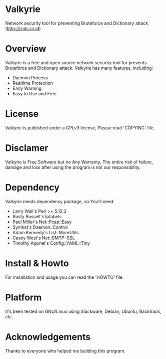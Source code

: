 Valkyrie
========
Network security tool for preventing Bruteforce and Dictionary attack (http://rndc.or.id)


Overview
========
Valkyrie is a free and open source network security tool for prevents Bruteforce and Dictionary attack.
Valkyrie has many features, including:

* Daemon Process
* Realtime Protection
* Early Warning
* Easy to Use and Free


License
=======
Valkyrie is published under a GPLv3 license, Please read 'COPYING' file.


Disclamer
=========
Valkyrie is Free Software but no Any Warranty, The entire risk of failure, damage and loss after using the program is not our responsibility.


Dependency
==========
Valkyrie needs dependency package, so You'll need:

* Larry Wall's Perl >= 5.12.3
* Rusty Russell's Iptabels
* Paul Miller's Net::Pcap::Easy
* Symkat's Daemon::Control
* Adam Kennedy's List::MoreUtils
* Casey West's Net::SMTP::SSL
* Timothy Appnel's Config::YAML::Tiny


Install & Howto
===============
For installation and usage you can read the 'HOWTO' file.


Platform
========
It's been tested on GNU/Linux using Slackware, Debian, Ubuntu, Backtrack, etc.


Acknowledgements
================
Thanks to everyone who helped me building this program.

